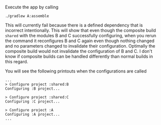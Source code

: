Execute the app by calling

```./gradlew A:assemble```

This will currently fail because there is a defined dependency that is incorrect intentionally. This will show
that even though the composite build `shared` with the modules B and C successfully configuring, when you rerun the 
command it reconfigures B and C again even though nothing changed and no parameters changed to invalidate their configuration.
Optimally the composite build would not invalidate the configuration of B and C. I don't know if composite builds can
be handled differently than normal builds in this regard.

You will see the following printouts when the configurations are called

```
...
> Configure project :shared:B
Configuring :B project...

> Configure project :shared:C
Configuring :C project...

> Configure project :A
Configuring :A project...
...
```
